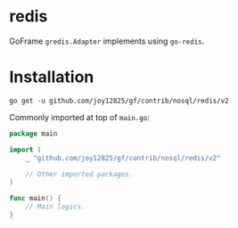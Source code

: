 # redis
GoFrame `gredis.Adapter` implements using `go-redis`.

# Installation
```
go get -u github.com/joy12825/gf/contrib/nosql/redis/v2
```

Commonly imported at top of `main.go`:
```go
package main

import (
	_ "github.com/joy12825/gf/contrib/nosql/redis/v2"

	// Other imported packages.
)

func main() {
	// Main logics.
}
```
